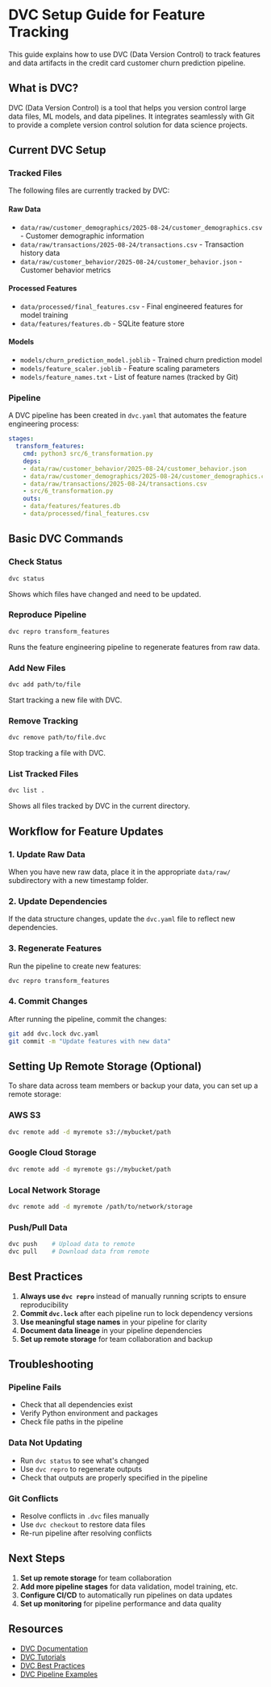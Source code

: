 # DVC Setup Guide for Feature Tracking

This guide explains how to use DVC (Data Version Control) to track features and data artifacts in the credit card customer churn prediction pipeline.

## What is DVC?

DVC (Data Version Control) is a tool that helps you version control large data files, ML models, and data pipelines. It integrates seamlessly with Git to provide a complete version control solution for data science projects.

## Current DVC Setup

### Tracked Files

The following files are currently tracked by DVC:

#### Raw Data
- `data/raw/customer_demographics/2025-08-24/customer_demographics.csv` - Customer demographic information
- `data/raw/transactions/2025-08-24/transactions.csv` - Transaction history data
- `data/raw/customer_behavior/2025-08-24/customer_behavior.json` - Customer behavior metrics

#### Processed Features
- `data/processed/final_features.csv` - Final engineered features for model training
- `data/features/features.db` - SQLite feature store

#### Models
- `models/churn_prediction_model.joblib` - Trained churn prediction model
- `models/feature_scaler.joblib` - Feature scaling parameters
- `models/feature_names.txt` - List of feature names (tracked by Git)

### Pipeline

A DVC pipeline has been created in `dvc.yaml` that automates the feature engineering process:

```yaml
stages:
  transform_features:
    cmd: python3 src/6_transformation.py
    deps:
    - data/raw/customer_behavior/2025-08-24/customer_behavior.json
    - data/raw/customer_demographics/2025-08-24/customer_demographics.csv
    - data/raw/transactions/2025-08-24/transactions.csv
    - src/6_transformation.py
    outs:
    - data/features/features.db
    - data/processed/final_features.csv
```

## Basic DVC Commands

### Check Status
```bash
dvc status
```
Shows which files have changed and need to be updated.

### Reproduce Pipeline
```bash
dvc repro transform_features
```
Runs the feature engineering pipeline to regenerate features from raw data.

### Add New Files
```bash
dvc add path/to/file
```
Start tracking a new file with DVC.

### Remove Tracking
```bash
dvc remove path/to/file.dvc
```
Stop tracking a file with DVC.

### List Tracked Files
```bash
dvc list .
```
Shows all files tracked by DVC in the current directory.

## Workflow for Feature Updates

### 1. Update Raw Data
When you have new raw data, place it in the appropriate `data/raw/` subdirectory with a new timestamp folder.

### 2. Update Dependencies
If the data structure changes, update the `dvc.yaml` file to reflect new dependencies.

### 3. Regenerate Features
Run the pipeline to create new features:
```bash
dvc repro transform_features
```

### 4. Commit Changes
After running the pipeline, commit the changes:
```bash
git add dvc.lock dvc.yaml
git commit -m "Update features with new data"
```

## Setting Up Remote Storage (Optional)

To share data across team members or backup your data, you can set up a remote storage:

### AWS S3
```bash
dvc remote add -d myremote s3://mybucket/path
```

### Google Cloud Storage
```bash
dvc remote add -d myremote gs://mybucket/path
```

### Local Network Storage
```bash
dvc remote add -d myremote /path/to/network/storage
```

### Push/Pull Data
```bash
dvc push    # Upload data to remote
dvc pull    # Download data from remote
```

## Best Practices

1. **Always use `dvc repro`** instead of manually running scripts to ensure reproducibility
2. **Commit `dvc.lock`** after each pipeline run to lock dependency versions
3. **Use meaningful stage names** in your pipeline for clarity
4. **Document data lineage** in your pipeline dependencies
5. **Set up remote storage** for team collaboration and backup

## Troubleshooting

### Pipeline Fails
- Check that all dependencies exist
- Verify Python environment and packages
- Check file paths in the pipeline

### Data Not Updating
- Run `dvc status` to see what's changed
- Use `dvc repro` to regenerate outputs
- Check that outputs are properly specified in the pipeline

### Git Conflicts
- Resolve conflicts in `.dvc` files manually
- Use `dvc checkout` to restore data files
- Re-run pipeline after resolving conflicts

## Next Steps

1. **Set up remote storage** for team collaboration
2. **Add more pipeline stages** for data validation, model training, etc.
3. **Configure CI/CD** to automatically run pipelines on data updates
4. **Set up monitoring** for pipeline performance and data quality

## Resources

- [DVC Documentation](https://dvc.org/doc)
- [DVC Tutorials](https://dvc.org/doc/tutorials)
- [DVC Best Practices](https://dvc.org/doc/user-guide/best-practices)
- [DVC Pipeline Examples](https://dvc.org/doc/user-guide/pipelines)

